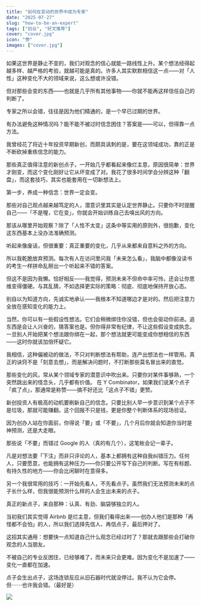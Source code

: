 ```yaml
---
title: "如何在变动的世界中成为专家"
date: "2025-07-27"
slug: "how-to-be-an-expert"
tags: ["创业", "好文推荐"]
cover: "cover.jpg"
icon: "😎"
images: ["cover.jpg"]
---
```

如果这世界是静止不变的，我们对观念的信心就能一路线性上升。某个想法经得起越多样、越严格的考验，就越可能是真的。许多人其实默默相信这一点——对「人性」这种变化不大的领域来说，这么想或许没错。



但对那些会变的东西——也就是几乎所有其他事物——你就不能再这样信任自己的判断了。



专家之所以会错，往往是因为他们精通的，是一个早已过期的世界。



有办法避免这种情况吗？能不能不被过时信念困住？答案是——可以，但得靠一点方法。



我曾经花了将近十年投资早期新创，而颇具讽刺的是，要在这领域成功，靠的正是不断砍掉重练信念的能力。



那些真正值得注意的新创点子，一开始几乎都看起来像烂主意，原因很简单：世界才刚变，而这个变化刚好让它从坏变成了对。我花了很多时间学会分辨这种「翻盘」，而这套技巧，其实也能套用在一切新想法上。



第一步，养成一种信念：世界一定会变。



那些对自己观点越来越笃定的人，潜意识里其实是认定世界静止。只要你不时提醒自己——「不是喔，它在变」，你就会开始训练自己去嗅出风的方向。



那该从哪里开始观察？除了「人性不太变」这条中等实用的原则外，很抱歉，变化这东西基本上没办法准确预测。



听起来像废话，但很重要：真正重要的变化，几乎从来都来自意料之外的方向。



所以我乾脆放弃预测。每次有人在访问里问我「未来怎么看」，我脑中都像没读书的考生一样拼命乱掰出一个听起来不错的答案。



但这不是因为我懒。恰好相反——我觉得，预测未来不但命中率可怜，还会让你思维变得僵硬。与其乱猜，不如选择更实际的策略：彻底、彻底地保持开放心态。



别自以为知道方向，先诚实地承认——我根本不知道哪边才是对的。然后把注意力全放在感知变化的能力上。



当然，你可以有一些假设性想法。它们会稍微绑住你没错，但也会驱动你前进。追东西是会让人兴奋的，猜答案也是。但你得非常有纪律，不让这些假设变成执念。
一旦别人开始把某个想法跟你绑在一起，那个想法就更可能变成你想相信的东西——这时你就该加倍怀疑它。



我相信，这种偏被动的做法，不只对判断想法有帮助，连产出想法也一样管用。真正的诀窍不是「刻意去想」，而是解决问题时，不打断那些莫名冒出来的直觉。



那些变化的风，常从某个领域专家的潜意识中吹出来。只要你对某件事够熟，一个突然跳出来的怪念头，几乎都有价值。
在 Y Combinator，如果我们说某个点子「疯了点」，那通常是称赞——搞不好还比「这点子不错」更赞。



新创投资人有极高的动机要刷新自己的信念。只要比别人早一步意识到某个点子不是垃圾，那就可能赚翻。这个回报不只是钱，更是你整个判断体系的现场验证。



因为创办人站在你面前，你得说「要」或「不要」，几个月后你就会知道你当时是神预测，还是大走眼。



那些说「不要」而错过 Google 的人（真的有几个），这笔帐会记一辈子。



凡是对想法要「下注」而非只评论的人，基本上都拥有这种自我纠错压力。任何人，只要愿意，也能拥有这种压力——你只要公开写下自己的判断。写在有标题、有持久性的地方——你会比闲聊时在意得多。



另一个我很常用的技巧：一开始先看人，不先看点子。虽然我们无法预测未来的点子长什么样，但我很能预测什么样的人会生出未来的点子。



真正的新点子，来自那种：认真、有劲、脑袋够独立的人。



当初我们其实觉得 Airbnb 是烂主意，但我们看得出来——创办人他们是那种「再怪都不会怕」的人，所以我们选择先信人、再信点子，最后押对了。



这招其实通用：想要快一点知道自己什么观念已经过时了？那就去跟那些会打破你观念的人当朋友。



不被自己的专业反困住，已经够难了，而未来只会更难。因为变化不是加速了——变化一直都在加速。



点子会生出点子，这场连锁反应从旧石器时代就没停过。我不认为它会停。
但⋯⋯也许我会错。（最好是）




![](https://prod-files-secure.s3.us-west-2.amazonaws.com/112d0858-5090-4d34-a606-b75eb8d65fd2/46476355-9cf3-4e99-9b7a-3531bc426380/1000202064.png?X-Amz-Algorithm=AWS4-HMAC-SHA256&X-Amz-Content-Sha256=UNSIGNED-PAYLOAD&X-Amz-Credential=ASIAZI2LB466XUJW6OJ6%2F20250806%2Fus-west-2%2Fs3%2Faws4_request&X-Amz-Date=20250806T082012Z&X-Amz-Expires=3600&X-Amz-Security-Token=IQoJb3JpZ2luX2VjEDcaCXVzLXdlc3QtMiJHMEUCIQDuPBt4rpWodjYAX2mBz0UC4x%2BCelDyBfmeCmXRH944lQIgY0xO7BJU4Qg6EQwumfglO1ANqMgy2MgVBUJZeY5DLdAq%2FwMIcBAAGgw2Mzc0MjMxODM4MDUiDGOADUyd%2FUxfJueGVSrcA%2FUlpJYQ3AixhKsk09%2F03ffRM79wGi0Aa1id3%2B4a4JxSwIlu7PhyIgDZvzaXz1T1uDXznul2ruo27z%2BC1Bc5GQ0nKNXo4j9prUGmq5GLqFJGfiiKX0aCNwJpNGu%2B22Y7hhohcVHU26mL9BW0dA8a50wXvdxO2K7QKqjWpAJBmBr4voX%2Fh1TArLW7bjXgDZaHgtbPwF19M6DgF5z3wAkBMaUUYFYTR9hHA0%2FF9iNxZxVANxU0j4xDjewHdu4hDVs8Ezm4NVX0mIACsN%2BzlcAvEab0f%2FYcR2Is%2FoN%2BfimIhVlE33t%2BNeIUvo%2Fq0fgIrffpZZ6fhgNPUSRc83KCecRZ6c56141iQqC%2F5S%2BHxiy0jji2BRg09bs0Jj3Vz5NMSCATLc9qku53e%2BJmU7fxyMoYWiKlkCDLNLO8trNgM87%2Btp6h%2FraCKyiILDVQJpVyU07Q1wIWpxh61HS1Jk%2F8dRURjT2Yx43mRVevNKwFDrnG4FPkcJGzBohfZDhcSS1i0uTn9RZvx%2F%2F5BaJ5TX%2FrcYQBPEr7HAWxISzy7w2YQxtAviVK2BoTlIcv5viMXzv8irI4d3x0Hlv%2FK2GldBHoePDu0NDFRG5tTGwdMiX98pgEyBZ2p%2BAhJ7r4WWoMAasTML%2F6y8QGOqUBW%2FhxPJbrmAtzO26oZdbA%2BD5tgRajYH3ZPiS70mjCKDb7a6tZtkNghdc67b1ZEij8cwmOxJNgR8YU7WUOPl7M81Csl1AS%2B6PtF0u9MoPxYv%2BNbDyuQFIPaJkGdTD0AfBYX2a3VAEurYx5jd14BEl5QuFMgJPiyegLTlumFagNW%2BbtvqdjMGDUXcDWHMtDDKV4zYFdmI8aaqkIUdkC%2BnsPWll8Jo4M&X-Amz-Signature=f2a9030b9a8b7171722bbea3e2b760078e944cef7be299780939da4e9ce4321e&X-Amz-SignedHeaders=host&x-amz-checksum-mode=ENABLED&x-id=GetObject)

